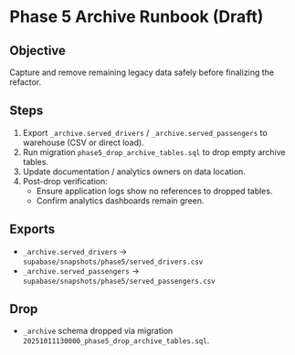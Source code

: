 # Phase 5 Archive Runbook (Draft)

## Objective

Capture and remove remaining legacy data safely before finalizing the refactor.

## Steps

1. Export `_archive.served_drivers` / `_archive.served_passengers` to warehouse
   (CSV or direct load).
2. Run migration `phase5_drop_archive_tables.sql` to drop empty archive tables.
3. Update documentation / analytics owners on data location.
4. Post-drop verification:
   - Ensure application logs show no references to dropped tables.
   - Confirm analytics dashboards remain green.

## Exports

- `_archive.served_drivers` → `supabase/snapshots/phase5/served_drivers.csv`
- `_archive.served_passengers` →
  `supabase/snapshots/phase5/served_passengers.csv`

## Drop

- `_archive` schema dropped via migration
  `20251011130000_phase5_drop_archive_tables.sql`.
